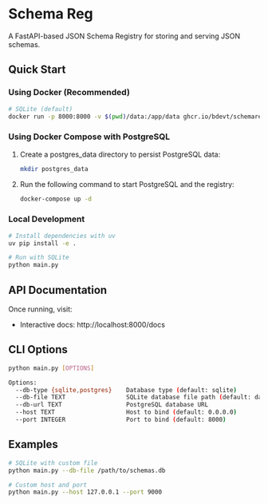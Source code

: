 # Schema Reg

A FastAPI-based JSON Schema Registry for storing and serving JSON schemas.

## Quick Start

### Using Docker (Recommended)

```bash
# SQLite (default)
docker run -p 8000:8000 -v $(pwd)/data:/app/data ghcr.io/bdevt/schemareg:latest
```

### Using Docker Compose with PostgreSQL

1. Create a postgres_data directory to persist PostgreSQL data:
   ```bash
   mkdir postgres_data
   ```

2. Run the following command to start PostgreSQL and the registry:
   ```bash
   docker-compose up -d
   ```

### Local Development

```bash
# Install dependencies with uv
uv pip install -e .

# Run with SQLite
python main.py
```

## API Documentation

Once running, visit:
- Interactive docs: http://localhost:8000/docs

## CLI Options

```bash
python main.py [OPTIONS]

Options:
  --db-type {sqlite,postgres}    Database type (default: sqlite)
  --db-file TEXT                 SQLite database file path (default: data/schemas.db)
  --db-url TEXT                  PostgreSQL database URL
  --host TEXT                    Host to bind (default: 0.0.0.0)
  --port INTEGER                 Port to bind (default: 8000)
```

## Examples

```bash
# SQLite with custom file
python main.py --db-file /path/to/schemas.db

# Custom host and port
python main.py --host 127.0.0.1 --port 9000
```

